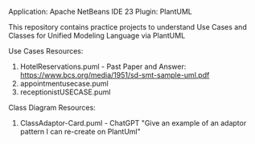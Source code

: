 
Application: Apache NetBeans IDE 23
  Plugin: PlantUML

  This repository contains practice projects to understand Use Cases and Classes for Unified Modeling Language via PlantUML

  Use Cases Resources:
  1. HotelReservations.puml - Past Paper and Answer: https://www.bcs.org/media/1951/sd-smt-sample-uml.pdf
  2. appointmentusecase.puml
  3. receptionistUSECASE.puml

  
  
  

 Class Diagram Resources:
 1. ClassAdaptor-Card.puml - ChatGPT "Give an example of an adaptor pattern I can re-create on PlantUml"

  
